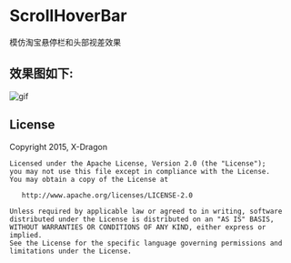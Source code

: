 # ScrollHoverBar
模仿淘宝悬停栏和头部视差效果


## 效果图如下:

![gif](https://raw.githubusercontent.com/X-Dragon/ScrollHoverBar/master/gif/scrollhoverbar.gif)


## License

Copyright 2015, X-Dragon

    Licensed under the Apache License, Version 2.0 (the "License");
    you may not use this file except in compliance with the License.
    You may obtain a copy of the License at

       http://www.apache.org/licenses/LICENSE-2.0

    Unless required by applicable law or agreed to in writing, software
    distributed under the License is distributed on an "AS IS" BASIS,
    WITHOUT WARRANTIES OR CONDITIONS OF ANY KIND, either express or implied.
    See the License for the specific language governing permissions and
    limitations under the License.

